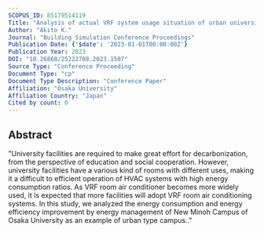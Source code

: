 ```yaml
---
SCOPUS_ID: 85179514119
Title: "Analysis of actual VRF system usage situation of urban university based on large amounts of operational data"
Author: "Akito K."
Journal: "Building Simulation Conference Proceedings"
Publication Date: {'$date': '2023-01-01T00:00:00Z'}
Publication Year: 2023
DOI: "10.26868/25222708.2023.1507"
Source Type: "Conference Proceeding"
Document Type: "cp"
Document Type Description: "Conference Paper"
Affiliation: "Osaka University"
Affiliation Country: "Japan"
Cited by count: 0
---
```


## Abstract
"University facilities are required to make great effort for decarbonization, from the perspective of education and social cooperation. However, university facilities have a various kind of rooms with different uses, making it a difficult to efficient operation of HVAC systems with high energy consumption ratios. As VRF room air conditioner becomes more widely used, it is expected that more facilities will adopt VRF room air conditioning systems. In this study, we analyzed the energy consumption and energy efficiency improvement by energy management of New Minoh Campus of Osaka University as an example of urban type campus.."
